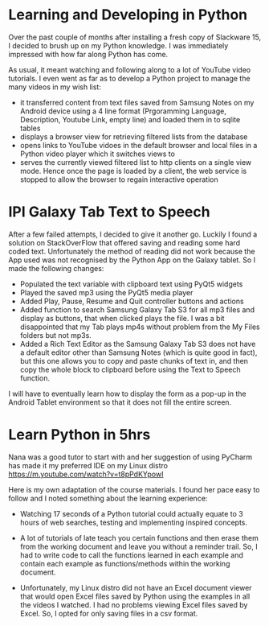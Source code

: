 # Learning and Developing in Python

Over the past couple of months after installing a fresh copy of Slackware 15, I decided to brush up on my Python knowledge. I was immediately impressed with how far along Python has come.

As usual, it meant watching and following along to a lot of YouTube video tutorials. I even went as far as to develop a Python project to manage the many videos in my wish list:

 - it transferred content from text files saved from Samsung Notes on my Android device using a 4 line format (Prgoramming Language, Description, Youtube Link, empty line) and loaded them in to sqlite tables
 - displays a browser view for retrieving filtered lists from the database
 - opens links to YouTube vidoes in the default browser and local files in a Python video player which it switches views to
 - serves the currently viewed filtered list to http clients on a single view mode. Hence once the page is loaded by a client, the web service is stopped to allow the browser to regain interactive operation

# IPI Galaxy Tab Text to Speech

After a few failed attempts, I decided to give it another go. Luckily I found a solution on StackOverFlow that offered saving and reading some hard coded text. Unfortunately the method of reading did not work because the App used was not recognised by the Python App on the Galaxy tablet. So I made the following changes:

 - Populated the text variable with clipboard text using PyQt5 widgets
 - Played the saved mp3 using the PyQt5 media player
 - Added Play, Pause, Resume and Quit controller buttons and actions
 - Added function to search Samsung Galaxy Tab S3 for all mp3 files and display as buttons, that when clicked plays the file. I was a bit disappointed that my Tab plays mp4s without problem from the My Files folders but not mp3s.
 - Added a Rich Text Editor as the Samsung Galaxy Tab S3 does not have a default editor other than Samsung Notes (which is quite good in fact), but this one allows you to copy and paste chunks of text in, and then copy the whole block to clipboard before using the Text to Speech function.

I will have to eventually learn how to display the form as a pop-up in the Android Tablet environment so that it does not fill the entire screen.

# Learn Python in 5hrs

Nana was a good tutor to start with and her suggestion of using PyCharm has made it my preferred IDE on my Linux distro https://m.youtube.com/watch?v=t8pPdKYpowI

Here is my own adaptation of the course materials. I found her pace easy to follow and I noted something about the learning experience:

 - Watching 17 seconds of a Python tutorial could actually equate to 3 hours of web searches, testing and implementing inspired concepts.

 - A lot of tutorials of late teach you certain functions and then erase them from the working document and leave you without a reminder trail. So, I had to write code to call the functions learned in each example and contain each example as functions/methods within the working document.

  - Unfortunately, my Linux distro did not have an Excel document viewer that would open Excel files saved by Python using the examples in all the videos I watched. I had no problems viewing Excel files saved by Excel. So, I opted for only saving files in a csv format.
  
